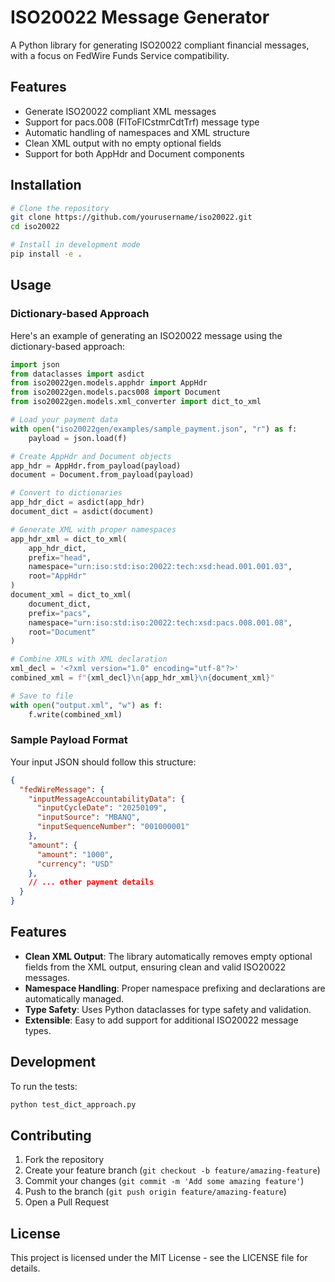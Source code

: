 # ISO20022 Message Generator

A Python library for generating ISO20022 compliant financial messages, with a focus on FedWire Funds Service compatibility.

## Features

- Generate ISO20022 compliant XML messages
- Support for pacs.008 (FIToFICstmrCdtTrf) message type
- Automatic handling of namespaces and XML structure
- Clean XML output with no empty optional fields
- Support for both AppHdr and Document components

## Installation

```bash
# Clone the repository
git clone https://github.com/yourusername/iso20022.git
cd iso20022

# Install in development mode
pip install -e .
```

## Usage

### Dictionary-based Approach

Here's an example of generating an ISO20022 message using the dictionary-based approach:

```python
import json
from dataclasses import asdict
from iso20022gen.models.apphdr import AppHdr
from iso20022gen.models.pacs008 import Document
from iso20022gen.models.xml_converter import dict_to_xml

# Load your payment data
with open("iso20022gen/examples/sample_payment.json", "r") as f:
    payload = json.load(f)

# Create AppHdr and Document objects
app_hdr = AppHdr.from_payload(payload)
document = Document.from_payload(payload)

# Convert to dictionaries
app_hdr_dict = asdict(app_hdr)
document_dict = asdict(document)

# Generate XML with proper namespaces
app_hdr_xml = dict_to_xml(
    app_hdr_dict,
    prefix="head",
    namespace="urn:iso:std:iso:20022:tech:xsd:head.001.001.03",
    root="AppHdr"
)
document_xml = dict_to_xml(
    document_dict,
    prefix="pacs",
    namespace="urn:iso:std:iso:20022:tech:xsd:pacs.008.001.08",
    root="Document"
)

# Combine XMLs with XML declaration
xml_decl = '<?xml version="1.0" encoding="utf-8"?>'
combined_xml = f"{xml_decl}\n{app_hdr_xml}\n{document_xml}"

# Save to file
with open("output.xml", "w") as f:
    f.write(combined_xml)
```

### Sample Payload Format

Your input JSON should follow this structure:

```json
{
  "fedWireMessage": {
    "inputMessageAccountabilityData": {
      "inputCycleDate": "20250109",
      "inputSource": "MBANQ",
      "inputSequenceNumber": "001000001"
    },
    "amount": {
      "amount": "1000",
      "currency": "USD"
    },
    // ... other payment details
  }
}
```

## Features

- **Clean XML Output**: The library automatically removes empty optional fields from the XML output, ensuring clean and valid ISO20022 messages.
- **Namespace Handling**: Proper namespace prefixing and declarations are automatically managed.
- **Type Safety**: Uses Python dataclasses for type safety and validation.
- **Extensible**: Easy to add support for additional ISO20022 message types.

## Development

To run the tests:

```bash
python test_dict_approach.py
```

## Contributing

1. Fork the repository
2. Create your feature branch (`git checkout -b feature/amazing-feature`)
3. Commit your changes (`git commit -m 'Add some amazing feature'`)
4. Push to the branch (`git push origin feature/amazing-feature`)
5. Open a Pull Request

## License

This project is licensed under the MIT License - see the LICENSE file for details.